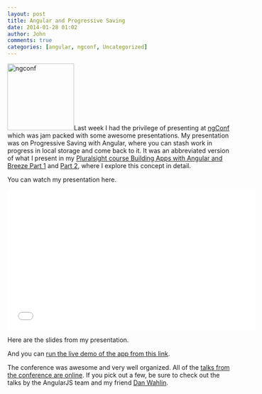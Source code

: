 ```yaml
---
layout: post
title: Angular and Progressive Saving
date: 2014-01-28 01:02
author: John
comments: true
categories: [angular, ngconf, Uncategorized]
---
```

<img src="http://www.johnpapa.net/wp-content/uploads/2014/01/ngconf1-150x150.png" alt="ngconf" width="150" height="150" class="alignleft size-thumbnail wp-image-23371" />Last week I had the privilege of presenting at <a href="http://ng-conf.org" target="_blank">ngConf</a> which was jam packed with some awesome presentations. My presentation was on Progressive Saving with Angular, where you can stash work in progress in local storage and come back to it. It was an abbreviated version of what I present in my <a href="http://jpapa.me/spangz" target="_blank">Pluralsight course Building Apps with Angular and Breeze Part 1</a> and <a href="http://jpapa.me/spangz2" target="_blank">Part 2</a>, where I explore this concept in detail.

You can watch my presentation here.
<iframe width="560" height="315" src="//www.youtube.com/embed/JLij19xbefI" frameborder="0" allowfullscreen></iframe>

Here are the slides from my presentation.
<script async class="speakerdeck-embed" data-id="b019869069e201316b157aca9d15d4a5" data-ratio="1.33333333333333" src="//speakerdeck.com/assets/embed.js"></script>

And you can <a href="http://jpapa.me/cc-ng-z" target="_blank">run the live demo of the app from this link</a>.

The conference was awesome and very well organized. All of the <a href="https://www.youtube.com/user/ngconfvideos?feature=watch" target="_blank">talks from the conference are online</a>. If you pick out a few, be sure to check out the talks by the AngularJS team and my friend <a href="http://www.youtube.com/watch?v=tnXO-i7944M" target="_blank">Dan Wahlin</a>.


